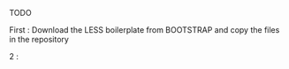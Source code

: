 TODO

First : Download the LESS boilerplate from BOOTSTRAP 
and copy the files in the repository

2 : 